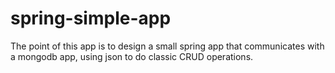 # spring-simple-app
The point of this app is to design a small spring app that communicates with a mongodb app, using json to do classic CRUD operations.

